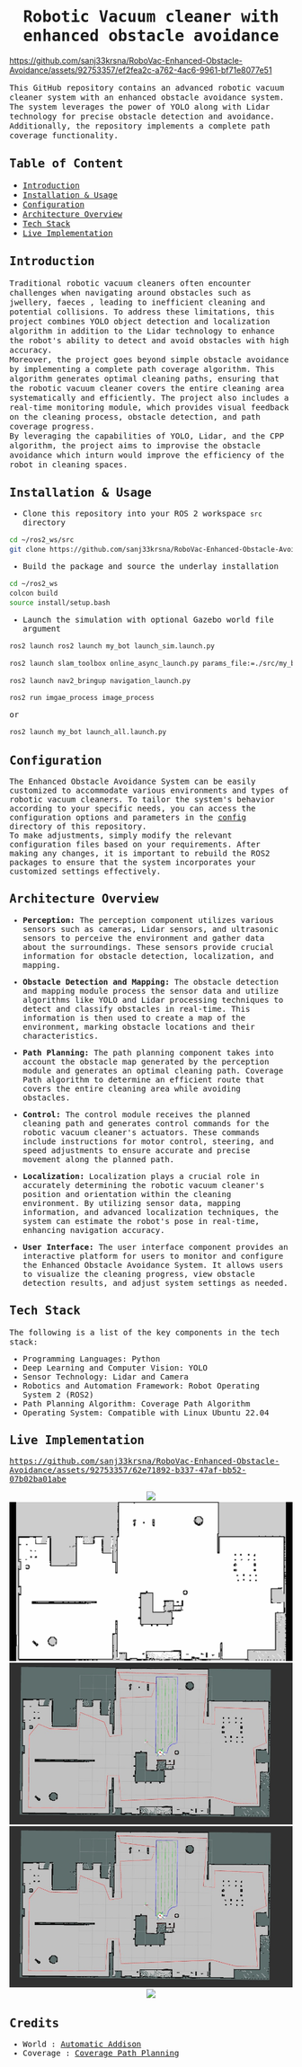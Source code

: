 <div align='center'> 
  <h1><samp> Robotic Vacuum cleaner with enhanced obstacle avoidance </samp></h1> 
</div> 



https://github.com/sanj33krsna/RoboVac-Enhanced-Obstacle-Avoidance/assets/92753357/ef2fea2c-a762-4ac6-9961-bf71e8077e51





<samp>This GitHub repository contains an advanced robotic vacuum cleaner system with an enhanced obstacle avoidance system. The system leverages the power of YOLO along with Lidar technology for precise obstacle detection and avoidance. Additionally, the repository implements a complete path coverage functionality.</samp>

## <samp>Table of Content</samp>
- [<samp>Introduction</samp>](#introduction)
- [<samp>Installation & Usage</samp>](#installation--usage)
- [<samp>Configuration</samp>](#configuration)
- [<samp>Architecture Overview</samp>](#architecture-overview)
- [<samp>Tech Stack</samp>](#tech-stack)
- [<samp>Live Implementation</samp>](#live-implementation)

## <samp>Introduction</samp>
<samp>Traditional robotic vacuum cleaners often encounter challenges when navigating around obstacles such as jwellery, faeces , leading to inefficient cleaning and potential collisions. To address these limitations, this project combines  YOLO object detection and localization algorithm in addition to the Lidar technology to enhance the robot's ability to detect and avoid obstacles with high accuracy.<br>
Moreover, the project goes beyond simple obstacle avoidance by implementing a complete path coverage algorithm. This algorithm generates optimal cleaning paths, ensuring that the robotic vacuum cleaner covers the entire cleaning area systematically and efficiently. The project also includes a real-time monitoring module, which provides visual feedback on the cleaning process, obstacle detection, and path coverage progress.<br> 
By leveraging the capabilities of YOLO, Lidar, and the CPP algorithm, the project aims to improvise the obstacle avoidance which inturn would improve the efficiency of the robot in cleaning spaces.</samp>


## <samp>Installation & Usage</samp>
<samp>
  
- Clone this repository into your ROS 2 workspace `src`  directory

```bash
cd ~/ros2_ws/src 
git clone https://github.com/sanj33krsna/RoboVac-Enhanced-Obstacle-Avoidance
```

- Build the package and source the underlay installation

```bash
cd ~/ros2_ws
colcon build
source install/setup.bash
```
- Launch the simulation with optional Gazebo world file argument

```bash
ros2 launch ros2 launch my_bot launch_sim.launch.py
```

```bash
ros2 launch slam_toolbox online_async_launch.py params_file:=./src/my_bot/config/mapper_params_online_async.yaml
```

```bash
ros2 launch nav2_bringup navigation_launch.py
```


```bash
ros2 run imgae_process image_process
```

or
```bash
ros2 launch my_bot launch_all.launch.py
```


</samp>

## <samp>Configuration</samp>
<samp>
  
The Enhanced Obstacle Avoidance System can be easily customized to accommodate various environments and types of robotic vacuum cleaners. To tailor the system's behavior according to your specific needs, you can access the configuration options and parameters in the [config](https://github.com/sanj33krsna/RoboVac-Enhanced-Obstacle-Avoidance/tree/main/my_bot/config) directory of this repository.
<br>
To make adjustments, simply modify the relevant configuration files based on your requirements. After making any changes, it is important to rebuild the ROS2 packages to ensure that the system incorporates your customized settings effectively.
</samp>

## <samp>Architecture Overview</samp>
<samp>
  
- <b>Perception:</b> The perception component utilizes various sensors such as cameras, Lidar sensors, and ultrasonic sensors to perceive the environment and gather data about the surroundings. These sensors provide crucial information for obstacle detection, localization, and mapping.

- <b>Obstacle Detection and Mapping:</b> The obstacle detection and mapping module process the sensor data and utilize algorithms like YOLO and Lidar processing techniques to detect and classify obstacles in real-time. This information is then used to create a map of the environment, marking obstacle locations and their characteristics.

- <b>Path Planning:</b> The path planning component takes into account the obstacle map generated by the perception module and generates an optimal cleaning path. Coverage Path algorithm to determine an efficient route that covers the entire cleaning area while avoiding obstacles.

- <b>Control:</b> The control module receives the planned cleaning path and generates control commands for the robotic vacuum cleaner's actuators. These commands include instructions for motor control, steering, and speed adjustments to ensure accurate and precise movement along the planned path.

- <b>Localization:</b> Localization plays a crucial role in accurately determining the robotic vacuum cleaner's position and orientation within the cleaning environment. By utilizing sensor data, mapping information, and advanced localization techniques, the system can estimate the robot's pose in real-time, enhancing navigation accuracy.

- <b>User Interface:</b> The user interface component provides an interactive platform for users to monitor and configure the Enhanced Obstacle Avoidance System. It allows users to visualize the cleaning progress, view obstacle detection results, and adjust system settings as needed.

</samp>
  
## <samp>Tech Stack</samp>
<samp>
The following is a list of the key components in the tech stack:

- Programming Languages: Python
- Deep Learning and Computer Vision: YOLO
- Sensor Technology: Lidar and Camera
- Robotics and Automation Framework: Robot Operating System 2 (ROS2)
- Path Planning Algorithm: Coverage Path Algorithm
- Operating System: Compatible with Linux Ubuntu 22.04
</samp>

## <samp>Live Implementation</samp>


https://github.com/sanj33krsna/RoboVac-Enhanced-Obstacle-Avoidance/assets/92753357/62e71892-b337-47af-bb52-07b02ba01abe

<div align= 'center'>
<img src = 'https://github.com/sanj33krsna/RoboVac-Enhanced-Obstacle-Avoidance/blob/main/Demo/Model.jpeg'>
<img src = 'https://github.com/sanj33krsna/RoboVac-Enhanced-Obstacle-Avoidance/blob/main/Demo/Screenshot%20from%202023-06-29%2015-45-49.png'>
<img src = 'https://github.com/sanj33krsna/RoboVac-Enhanced-Obstacle-Avoidance/blob/main/Demo/WhatsApp%20Image%202023-06-29%20at%2012.04.10%20AM(1).jpeg'>
<img src = 'https://github.com/sanj33krsna/RoboVac-Enhanced-Obstacle-Avoidance/blob/main/Demo/WhatsApp%20Image%202023-06-29%20at%2012.04.10%20AM.jpeg'>
<img src = 'https://github.com/sanj33krsna/RoboVac-Enhanced-Obstacle-Avoidance/blob/main/Demo/World.jpeg'>
</div>

## <samp>Credits</samp>

<samp>
  
- World : [Automatic Addison](https://automaticaddison.com/)
- Coverage : [Coverage Path Planning](https://github.com/BirfenArge/path_coverage)

</samp>
